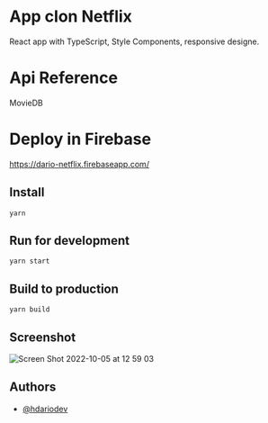 
# App clon Netflix
React app with TypeScript, Style Components, responsive designe.

# Api Reference

MovieDB


# Deploy in Firebase

https://dario-netflix.firebaseapp.com/

## Install

```
yarn
```

## Run for development

```
yarn start
```

## Build to production

```
yarn build
```

## Screenshot

![Screen Shot 2022-10-05 at 12 59 03](https://user-images.githubusercontent.com/63020855/194118454-9c8daa20-8169-4cd4-892b-aa75c3849612.png)

## Authors

- [@hdariodev](https://www.hdariodev.com)
